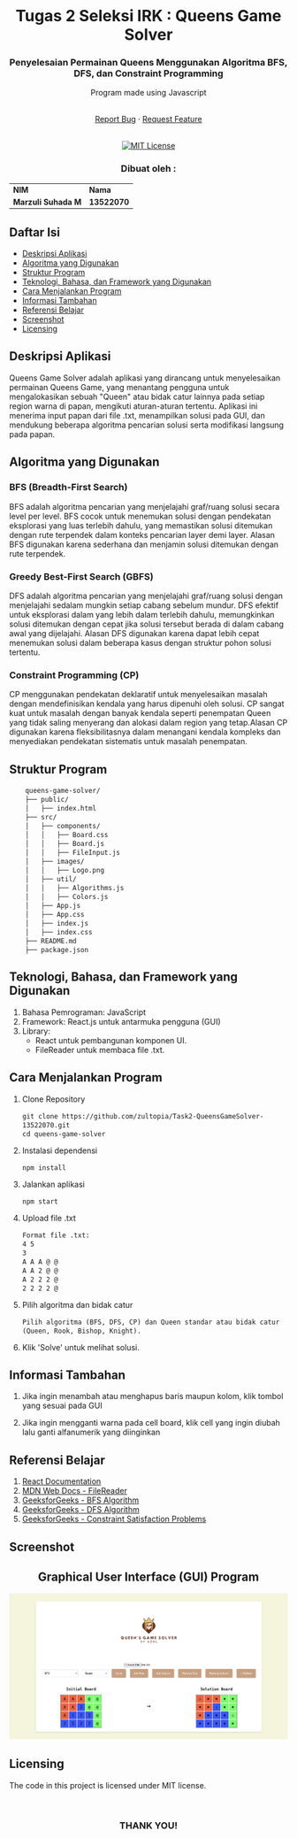 <!-- INTRO -->
<br />
<div align="center">
  <h1 align="center">Tugas 2 Seleksi IRK : Queens Game Solver</h1>

  <p align="center">
    <h3> Penyelesaian Permainan Queens Menggunakan Algoritma BFS, DFS, dan Constraint Programming</h3>
    <p>Program made using Javascript</p>
    <br />
    <a href="https://github.com/zultopia/Task2-QueensGameSolver-13522070.git">Report Bug</a>
    ·
    <a href="https://github.com/zultopia/Task2-QueensGameSolver-13522070.git">Request Feature</a>
<br>
<br>

[![MIT License][license-shield]][license-url]

  </p>
</div>

<!-- CONTRIBUTOR -->
<div align="center" id="contributor">
  <strong>
    <h3>Dibuat oleh :</h3>
    <table align="center">
      <tr>
        <td>NIM</td>
        <td>Nama</td>
      </tr>
     <tr>
        <td>Marzuli Suhada M</td>
        <td>13522070</td>
    </tr>
    </table>
  </strong>
</div>

## Daftar Isi
* [Deskripsi Aplikasi](#deskripsi-aplikasi)
* [Algoritma yang Digunakan](#algoritma-yang-digunakan)
* [Struktur Program](#struktur-program)
* [Teknologi, Bahasa, dan Framework yang Digunakan](#teknologi-bahasa-dan-framework-yang-digunakan)
* [Cara Menjalankan Program](#cara-menjalankan-program)
* [Informasi Tambahan](#informasi-tambahan)
* [Referensi Belajar](#referensi-belajar)
* [Screenshot](#screenshot)
* [Licensing](#licensing)

## Deskripsi Aplikasi

Queens Game Solver adalah aplikasi yang dirancang untuk menyelesaikan permainan Queens Game, yang menantang pengguna untuk mengalokasikan sebuah "Queen" atau bidak catur lainnya pada setiap region warna di papan, mengikuti aturan-aturan tertentu. Aplikasi ini menerima input papan dari file .txt, menampilkan solusi pada GUI, dan mendukung beberapa algoritma pencarian solusi serta modifikasi langsung pada papan.

## Algoritma yang Digunakan

  ### BFS (Breadth-First Search)
  BFS adalah algoritma pencarian yang menjelajahi graf/ruang solusi secara level per level. BFS cocok untuk menemukan solusi dengan pendekatan eksplorasi yang luas terlebih dahulu, yang memastikan solusi ditemukan dengan rute terpendek dalam konteks pencarian layer demi layer. Alasan BFS digunakan karena sederhana dan menjamin solusi ditemukan dengan rute terpendek.

  ### Greedy Best-First Search (GBFS)
  DFS adalah algoritma pencarian yang menjelajahi graf/ruang solusi dengan menjelajahi sedalam mungkin setiap cabang sebelum mundur. DFS efektif untuk eksplorasi dalam yang lebih dalam terlebih dahulu, memungkinkan solusi ditemukan dengan cepat jika solusi tersebut berada di dalam cabang awal yang dijelajahi. Alasan DFS digunakan karena dapat lebih cepat menemukan solusi dalam beberapa kasus dengan struktur pohon solusi tertentu.

  ### Constraint Programming (CP) 
  CP menggunakan pendekatan deklaratif untuk menyelesaikan masalah dengan mendefinisikan kendala yang harus dipenuhi oleh solusi. CP sangat kuat untuk masalah dengan banyak kendala seperti penempatan Queen yang tidak saling menyerang dan alokasi dalam region yang tetap.Alasan CP digunakan karena fleksibilitasnya dalam menangani kendala kompleks dan menyediakan pendekatan sistematis untuk masalah penempatan.

## Struktur Program

```
    queens-game-solver/
    ├── public/
    │   ├── index.html
    ├── src/
    │   ├── components/
    │   │   ├── Board.css
    │   │   ├── Board.js
    │   │   ├── FileInput.js
    │   ├── images/
    │   │   ├── Logo.png
    │   ├── util/
    │   │   ├── Algorithms.js
    │   │   ├── Colors.js
    │   ├── App.js
    │   ├── App.css
    │   ├── index.js
    │   ├── index.css
    ├── README.md
    ├── package.json
```

## Teknologi, Bahasa, dan Framework yang Digunakan

1. Bahasa Pemrograman: JavaScript
2. Framework: React.js untuk antarmuka pengguna (GUI)
3. Library:
    - React untuk pembangunan komponen UI.
    - FileReader untuk membaca file .txt.

## Cara Menjalankan Program
1. Clone Repository
    ```
    git clone https://github.com/zultopia/Task2-QueensGameSolver-13522070.git
    cd queens-game-solver
    ```

2. Instalasi dependensi
    ```
    npm install
    ```

3. Jalankan aplikasi
    ```
    npm start
    ```

4. Upload file .txt
    ```
    Format file .txt:
    4 5
    3
    A A A @ @
    A A 2 @ @
    A 2 2 2 @
    2 2 2 2 @
    ```

5. Pilih algoritma dan bidak catur
    ```
    Pilih algoritma (BFS, DFS, CP) dan Queen standar atau bidak catur (Queen, Rook, Bishop, Knight).
    ```

6. Klik 'Solve' untuk melihat solusi.

## Informasi Tambahan
1. Jika ingin menambah atau menghapus baris maupun kolom, klik tombol yang sesuai pada GUI

2. Jika ingin mengganti warna pada cell board, klik cell yang ingin diubah lalu ganti alfanumerik yang diinginkan

## Referensi Belajar
1. [React Documentation](https://legacy.reactjs.org/docs/getting-started.html)
2. [MDN Web Docs - FileReader](https://developer.mozilla.org/en-US/docs/Web/API/FileReader)
3. [GeeksforGeeks - BFS Algorithm](https://www.geeksforgeeks.org/breadth-first-search-or-bfs-for-a-graph/)
4. [GeeksforGeeks - DFS Algorithm](https://www.geeksforgeeks.org/depth-first-search-or-dfs-for-a-graph/)
5. [GeeksforGeeks - Constraint Satisfaction Problems](https://www.geeksforgeeks.org/constraint-satisfaction-problems-csp-in-artificial-intelligence/)

## Screenshot
<!-- GUI Illustration -->
<div align="center">
  <h2>Graphical User Interface (GUI) Program</h2>
  <img src="screenshot/Program.png" alt="GUI Screenshot" width="800">
</div>

<!-- LICENSE -->
## Licensing

The code in this project is licensed under MIT license.  

<br>
<h3 align="center"> THANK YOU! </h3>

<!-- MARKDOWN LINKS & IMAGES -->
<!-- https://www.markdownguide.org/basic-syntax/#reference-style-links -->
[license-shield]: https://img.shields.io/github/license/othneildrew/Best-README-Template.svg?style=for-the-badge
[license-url]: https://github.com/zultopia/Task2-QueensGameSolver-13522070/blob/main/LICENSE